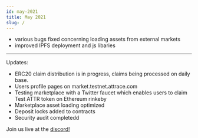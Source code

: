 ```yaml
---
id: may-2021 
title: May 2021
slug: /
---
```

- various bugs fixed concerning loading assets from external markets
- improved IPFS deployment and js libaries
---
Updates:
-  ERC20 claim distribution is in progress, claims being processed on daily base.
-  Users profile pages on market.testnet.attrace.com
-  Testing marketplace with a Twitter faucet which enables users to claim Test ATTR token on Ethereum rinkeby
-  Marketplace asset loading optimized
-  Deposit locks added to contracts
-  Security audit completedd

Join us live at the [discord!](https://discord.gg/WSX2RufvbV)

